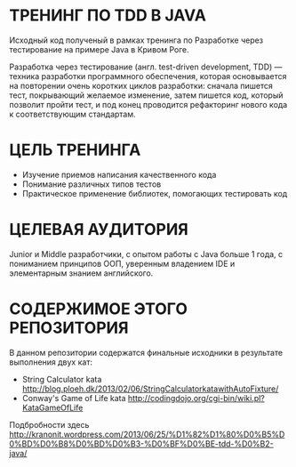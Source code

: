 ТРЕНИНГ ПО TDD В JAVA
=====================

Исходный код полученый в рамках тренинга по Разработке через тестирование на примере Java в Кривом Роге.

Разработка через тестирование (англ. test-driven development, TDD) — техника разработки программного обеспечения, которая основывается на повторении очень коротких циклов разработки: сначала пишется тест, покрывающий желаемое изменение, затем пишется код, который позволит пройти тест, и под конец проводится рефакторинг нового кода к соответствующим стандартам.

ЦЕЛЬ ТРЕНИНГА
=============
* Изучение приемов написания качественного кода
* Понимание различных типов тестов
* Практическое применение библиотек, помогающих тестировать код

ЦЕЛЕВАЯ АУДИТОРИЯ
=================
Junior и Middle разработчики, с опытом работы с Java больше 1 года, с пониманием принципов ООП, уверенным владением IDE и элементарным знанием английского.

СОДЕРЖИМОЕ ЭТОГО РЕПОЗИТОРИЯ
============================
В данном репозитории содержатся финальные исходники в результате выполнения двух кат:
* String Calculator kata http://blog.ploeh.dk/2013/02/06/StringCalculatorkatawithAutoFixture/
* Conway's Game of Life kata http://codingdojo.org/cgi-bin/wiki.pl?KataGameOfLife


Подбробности здесь http://kranonit.wordpress.com/2013/06/25/%D1%82%D1%80%D0%B5%D0%BD%D0%B8%D0%BD%D0%B3-%D0%BF%D0%BE-tdd-%D0%B2-java/
